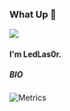 ### What Up 👋

![](https://komarev.com/ghpvc/?username=LedLas0r&style=plastic)
#### I'm LedLas0r.

##### BIO

![Metrics](https://metrics.lecoq.io/LedLas0r?template=classic&repositories.forks=true&base.metadata=0&languages=1&followup=1&languages.limit=8&languages.sections=most-used&languages.colors=github&languages.threshold=0%25&languages.indepth=false&languages.recent.load=300&languages.recent.days=14&followup.sections=repositories&config.timezone=Europe%2FSpain&config.padding=0%2C%2015%25)
